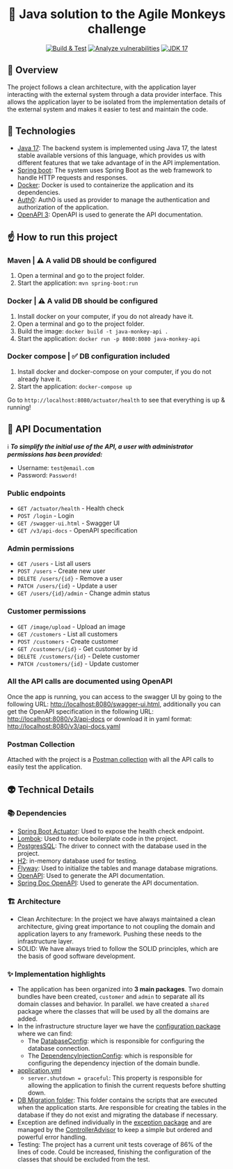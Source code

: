 <h1  align="center">
  🐒 Java solution to the Agile Monkeys challenge
</h1>

<p align="center">
  <a href="https://github.com/santigamo/monkeys-challenge/actions/workflows/maven.yml"><img src="https://github.com/santigamo/monkeys-challenge/actions/workflows/maven.yml/badge.svg" alt="Build & Test" /></a>
  <a href="https://github.com/santigamo/monkeys-challenge/actions/workflows/codeql.yml"><img src="https://github.com/santigamo/monkeys-challenge/actions/workflows/codeql.yml/badge.svg" alt="Analyze vulnerabilities" /></a>
  <a href="#"><img src="https://img.shields.io/static/v1?label=Java SE&message=17(TLS)&color=blueviolet&logo=OpenJDK" alt="JDK 17"/></a>
</p>

## 👀 Overview
The project follows a clean architecture, with the application layer interacting with the external system through a data provider interface. This allows the application layer to be isolated from the implementation details of the external system and makes it easier to test and maintain the code.

## 🤖 Technologies
- [Java 17](https://openjdk.java.net/projects/jdk/17/): The backend system is implemented using Java 17, the latest stable available versions of this language, which provides us with different features that we take advantage of in the API implementation.
- [Spring boot](https://spring.io/projects/spring-boot): The system uses Spring Boot as the web framework to handle HTTP requests and responses.
- [Docker](https://www.docker.com/): Docker is used to containerize the application and its dependencies.
- [Auth0](https://auth0.com/): Auth0 is used as provider to manage the authentication and authorization of the application.
- [OpenAPI 3](https://swagger.io/specification/): OpenAPI is used to generate the API documentation.

## ☝️ How to run this project

### Maven | ⚠️ A valid DB should be configured
1. Open a terminal and go to the project folder.
2. Start the application: `mvn spring-boot:run`

### Docker  | ⚠️ A valid DB should be configured
1. Install docker on your computer, if you do not already have it.
2. Open a terminal and go to the project folder.
3. Build the image: `docker build -t java-monkey-api .`
4. Start the application: `docker run -p 8080:8080 java-monkey-api`

### Docker compose | ✅ DB configuration included
1. Install docker and docker-compose on your computer, if you do not already have it.
2. Start the application: `docker-compose up`

Go to `http://localhost:8080/actuator/health` to see that everything is up & running!

## 🎯 API Documentation
ℹ️ **_To simplify the initial use of the API, a user with administrator permissions has been provided:_**
- Username: `test@email.com`
- Password: `Password!`

### Public endpoints
- `GET /actuator/health` - Health check
- `POST /login` - Login
- `GET /swagger-ui.html` - Swagger UI
- `GET /v3/api-docs` - OpenAPI specification

### Admin permissions
- `GET /users` - List all users
- `POST /users` - Create new user
- `DELETE /users/{id}` - Remove a user
- `PATCH /users/{id}` - Update a user
- `GET /users/{id}/admin` - Change admin status

### Customer permissions
- `GET /image/upload` - Upload an image
- `GET /customers` - List all customers
- `POST /customers` - Create customer
- `GET /customers/{id}` - Get customer by id
- `DELETE /customers/{id}` - Delete customer
- `PATCH /customers/{id}` - Update customer

### All the API calls are documented using OpenAPI
Once the app is running, you can access to the swagger UI by going to the following URL: [http://localhost:8080/swagger-ui.html](http://localhost:8080/swagger-ui.html), additionally you can get the OpenAPI 
specification in the following URL: [http://localhost:8080/v3/api-docs](http://localhost:8080/v3/api-docs) or download it in yaml format: [http://localhost:8080/v3/api-docs.yaml](http://localhost:8080/v3/api-docs.yaml)

### Postman Collection
Attached with the project is a [Postman collection](Monkey%20Challenge.postman_collection.json) with all the API calls to easily test the application.

## 👽 Technical Details
### 📚 Dependencies
- [Spring Boot Actuator](https://docs.spring.io/spring-boot/docs/current/reference/html/actuator.html): Used to expose the health check endpoint.
- [Lombok](https://projectlombok.org/): Used to reduce boilerplate code in the project.
- [PostgresSQL](https://www.postgresql.org/): The driver to connect with the database used in the project.
- [H2](https://www.h2database.com/): in-memory database used for testing.
- [Flyway](https://flywaydb.org/): Used to initialize the tables and manage database migrations.
- [OpenAPI](https://swagger.io/specification/): Used to generate the API documentation.
- [Spring Doc OpenAPI](https://springdoc.org/): Used to generate the API documentation.

### 🏗️ Architecture
- Clean Architecture: In the project we have always maintained a clean architecture, giving great importance to not coupling the domain and application layers to any framework. Pushing these needs to the infrastructure layer.
- SOLID: We have always tried to follow the SOLID principles, which are the basis of good software development.

### ✨ Implementation highlights
- The application has been organized into **3 main packages**. Two domain bundles have been created, `customer` and `admin` to separate all its domain classes and behavior. In parallel. we have created a `shared` package where the classes that will be used by all the domains are added.
- In the infrastructure structure layer we have the [configuration package](src/main/java/com/monkeys/challenge/customer/infrastructure/configuration) where we can find:
    - The [DatabaseConfig](src/main/java/com/monkeys/challenge/customer/infrastructure/configuration/DatabaseConfig.java): which is responsible for configuring the database connection.
    - The [DependencyInjectionConfig](src/main/java/com/monkeys/challenge/customer/infrastructure/configuration/DependencyInjectionConfig.java): which is responsible for configuring the dependency injection of the domain bundle.
- [application.yml](src/main/resources/application.properties)
    - `server.shutdown = graceful`: This property is responsible for allowing the application to finish the current requests before shutting down.
- [DB Migration folder](src/main/resources/db/migration): This folder contains the scripts that are executed when the application starts. Are responsible for creating the tables in the database if they do not exist and migrating the database if necessary.
- Exception are defined individually in the [exception package](src/main/java/com/monkeys/challenge/customer/infrastructure/exceptions) and are managed by the [ControllerAdvisor](src/main/java/com/monkeys/challenge/customer/infrastructure/exceptions/CustomerControllerAdvisor.java) to keep a simple but ordered and powerful error handling.
- Testing: The project has a current unit tests coverage of 86% of the lines of code. Could be increased, finishing the configuration of the classes that should be excluded from the test.
    
